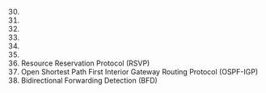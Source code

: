 




30. 
31. 
32. 
33. 
34. 
35. 
36. Resource Reservation Protocol (RSVP)
37. Open Shortest Path First Interior Gateway Routing Protocol (OSPF-IGP)
38. Bidirectional Forwarding Detection (BFD)

